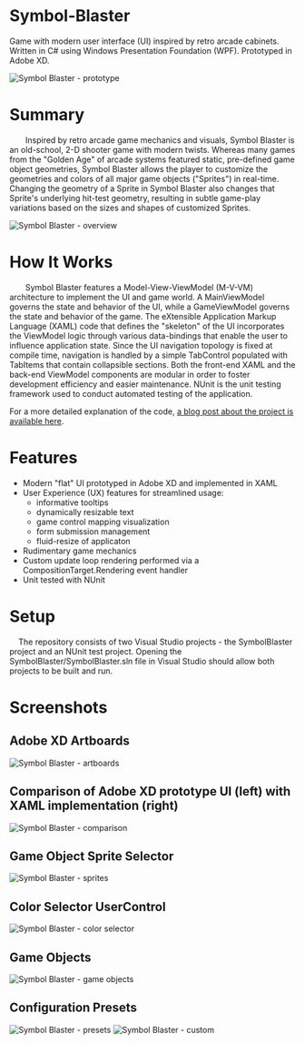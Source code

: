# Symbol-Blaster
Game with modern user interface (UI) inspired by retro arcade cabinets. Written in C# using Windows Presentation Foundation (WPF). Prototyped in Adobe XD.

![Symbol Blaster - prototype](/media/symbol_blaster_prototype.gif "Symbol Blaster - prototype")

# Summary
&ensp;&ensp;&ensp;&ensp;Inspired by retro arcade game mechanics and visuals, Symbol Blaster is an old-school, 2-D shooter game with modern twists. Whereas many games from the "Golden Age" of arcade systems featured static, pre-defined game object geometries, Symbol Blaster allows the player to customize the geometries and colors of all major game objects ("Sprites") in real-time. Changing the geometry of a Sprite in Symbol Blaster also changes that Sprite's underlying hit-test geometry, resulting in subtle game-play variations based on the sizes and shapes of customized Sprites.

![Symbol Blaster - overview](/media/symbol_blaster_overview.gif "Symbol Blaster - overview")

# How It Works
&ensp;&ensp;&ensp;&ensp;Symbol Blaster features a Model-View-ViewModel (M-V-VM) architecture to implement the UI and game world. A MainViewModel governs the state and behavior of the UI, while a GameViewModel governs the state and behavior of the game. The eXtensible Application Markup Language (XAML) code that defines the "skeleton" of the UI incorporates the ViewModel logic through various data-bindings that enable the user to influence application state. Since the UI navigation topology is fixed at compile time, navigation is handled by a simple TabControl populated with TabItems that contain collapsible sections. Both the front-end XAML and the back-end ViewModel components are modular in order to foster development efficiency and easier maintenance. NUnit is the unit testing framework used to conduct automated testing of the application.

For a more detailed explanation of the code, [a blog post about the project is available here](http://www.dividebyzeno.com/symbol-blaster-game-part1.html).

# Features
- Modern "flat" UI prototyped in Adobe XD and implemented in XAML
- User Experience (UX) features for streamlined usage:
  - informative tooltips
  - dynamically resizable text
  - game control mapping visualization
  - form submission management
  - fluid-resize of applicaton
- Rudimentary game mechanics
- Custom update loop rendering performed via a CompositionTarget.Rendering event handler
- Unit tested with NUnit

# Setup
&nbsp;&nbsp;&nbsp;&nbsp;The repository consists of two Visual Studio projects - the SymbolBlaster project and an NUnit test project. Opening the SymbolBlaster/SymbolBlaster.sln file in Visual Studio should allow both projects to be built and run.

# Screenshots
## Adobe XD Artboards
![Symbol Blaster - artboards](/media/symbol_blaster_artboards.gif "Symbol Blaster - artboards")
## Comparison of Adobe XD prototype UI (left) with XAML implementation (right)
![Symbol Blaster - comparison](/media/symbol_blaster_comparison.gif "Symbol Blaster - comparison")
## Game Object Sprite Selector
![Symbol Blaster - sprites](/media/symbol_blaster_sprites.gif "Symbol Blaster - sprites")
## Color Selector UserControl
![Symbol Blaster - color selector](/media/symbol_blaster_color_selector.gif "Symbol Blaster - color selector")
## Game Objects
![Symbol Blaster - game objects](/media/symbol_blaster_game_objects.gif "Symbol Blaster - game objects")
## Configuration Presets
![Symbol Blaster - presets](/media/symbol_blaster_presets.gif "Symbol Blaster - presets")
![Symbol Blaster - custom](/media/symbol_blaster_custom.gif "Symbol Blaster - custom")
